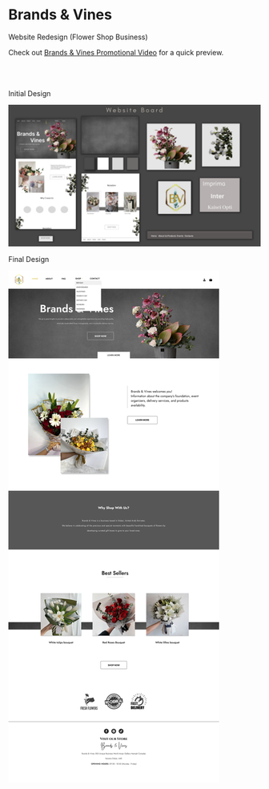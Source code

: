 # Brands & Vines
 Website Redesign (Flower Shop Business)



Check out [Brands & Vines Promotional Video](https://www.youtube.com/watch?v=B_v_iyErhhk&ab_channel=Lance) for a quick preview.<br><br><br><br>

 

Initial Design


![Initial Design](https://github.com/lance24528/Brands---Vines/blob/147b3cf6367cbe80574779b6aac22838bac8e151/website-images/Initial%20Design.jpeg)


Final Design


![Initial Design](https://github.com/lance24528/Brands---Vines/blob/16e733f12149cd8b6c0a410b0a0144cb807d5a54/website-images/Final%20Design.png)
